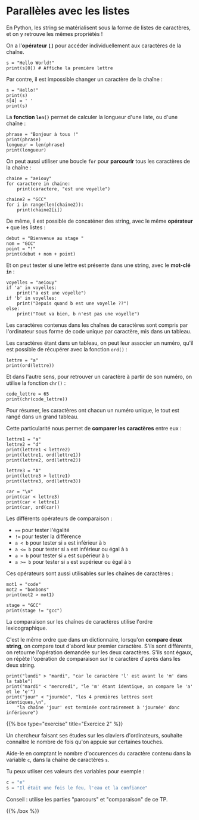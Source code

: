 # Parallèles avec les listes

En Python, les string se matérialisent sous la forme de listes de caractères,
et on y retrouve les mêmes propriétés !

On a l'**opérateur `[]`** pour accéder individuellement aux caractères de la chaîne.

```codepython
s = "Hello World!"
print(s[0]) # Affiche la première lettre
```

Par contre, il est impossible changer un caractère de la chaîne :
```codepython
s = "Hello!"
print(s)
s[4] = ' '
print(s)
```

La **fonction `len()`** permet de calculer la longueur d'une liste, ou d'une chaîne :
```codepython
phrase = "Bonjour à tous !"
print(phrase)
longueur = len(phrase)
print(longueur)
```

On peut aussi utiliser une boucle `for` pour **parcourir** tous les caractères de la chaîne :
```codepython
chaine = "aeiouy"
for caractere in chaine:
    print(caractere, "est une voyelle")

chaine2 = "GCC"
for i in range(len(chaine2)):
    print(chaine2[i])
```

De même, il est possible de concaténer des string, avec le même **opérateur `+`** que les listes :
```codepython
debut = "Bienvenue au stage "
nom = "GCC"
point = "!"
print(debut + nom + point)
```

Et on peut tester si une lettre est présente dans une string, avec le **mot-clé `in`** :
```codepython
voyelles = "aeiouy"
if 'a' in voyelles:
    print("a est une voyelle")
if 'b' in voyelles:
    print("Depuis quand b est une voyelle ??")
else:
    print("Tout va bien, b n'est pas une voyelle")
```


Les caractères contenus dans les chaînes de caractères sont compris par l'ordinateur sous forme de code unique par caractère, mis dans un tableau.


Les caractères étant dans un tableau, on peut leur associer un numéro, qu'il est possible de récupérer avec la fonction `ord()` :
```codepython
lettre = "a"
print(ord(lettre))
```

Et dans l'autre sens, pour retrouver un caractère à partir de son numéro, on utilise la fonction `chr()` :
```codepython
code_lettre = 65
print(chr(code_lettre))
```

Pour résumer, les caractères ont chacun un numéro unique, le tout est rangé dans un grand tableau.

Cette particularité nous permet de **comparer les caractères** entre eux :
```codepython
lettre1 = "a"
lettre2 = "d"
print(lettre1 < lettre2)
print(lettre1, ord(lettre1))
print(lettre2, ord(lettre2))

lettre3 = "A"
print(lettre3 > lettre1)
print(lettre3, ord(lettre3))

car = "\n"
print(car < lettre3)
print(car < lettre1)
print(car, ord(car))
```

Les différents opérateurs de comparaison :
- `==` pour tester l'égalité
- `!=` pour tester la différence
- `a < b` pour tester si `a` est inférieur à `b`
- `a <= b` pour tester si `a` est inférieur ou égal à `b`
- `a > b` pour tester si `a` est supérieur à `b`
- `a >= b` pour tester si `a` est supérieur ou égal à `b`

Ces opérateurs sont aussi utilisables sur les chaînes de caractères :
```codepython
mot1 = "code"
mot2 = "bonbons"
print(mot2 > mot1)

stage = "GCC"
print(stage != "gcc")
```

La comparaison sur les chaînes de caractères utilise l'ordre lexicographique.

C'est le même ordre que dans un dictionnaire, lorsqu'on **compare deux string**, on compare tout d'abord leur premier caractère. S'ils sont différents, on retourne l'opération demandée sur les deux caractères. S'ils sont égaux, on répète l'opération de comparaison sur le caractère d'après dans les deux string.

```codepython
print("lundi" > "mardi", "car le caractère 'l' est avant le 'm' dans la table")
print("mardi" < "mercredi", "le 'm' étant identique, on compare le 'a' et le 'e'")
print("jour" < "journée", "les 4 premières lettres sont identiques,\n",
    "la chaîne 'jour' est terminée contrairement à 'journée' donc inférieure")
```

{{% box type="exercise" title="Exercice 2" %}}

Un chercheur faisant ses études sur les claviers d'ordinateurs, souhaite connaître le nombre de fois qu'on appuie sur certaines touches.

Aide-le en comptant le nombre d'occurences du caractère contenu dans la variable `c`, dans la chaîne de caractères `s`.

Tu peux utliser ces valeurs des variables pour exemple :
```python
c = "e"
s = "Il était une fois le feu, l'eau et la confiance"
```

Conseil : utilise les parties "parcours" et "comparaison" de ce TP.

{{% /box %}}